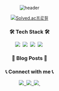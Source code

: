 <div align=center>

![header](https://capsule-render.vercel.app/api?type=soft&color=auto&height=150&section=header&text=SeungHyun%20Hong&fontSize=60&animation=twinkling&fontAlignY=38&desc=A%20passionate%20developer%20from%20Korea&descAlignY=70)

[![Solved.ac프로필](http://mazassumnida.wtf/api/v2/generate_badge?boj=whitehyun)](https://solved.ac/whitehyun)

  <h3>🛠 Tech Stack 🛠</h3>
  <p>
    <img src="https://img.shields.io/badge/Swift-F05138?style=flat-square&logo=Swift&logoColor=white"/>&nbsp
    <img src="https://img.shields.io/badge/Python-3766AB?style=flat-square&logo=Python&logoColor=white"/>&nbsp
    <img src="https://img.shields.io/badge/C++-00599C?style=flat-square&logo=C%2B%2B&logoColor=white"/>&nbsp
    <img src="https://img.shields.io/badge/C-A8B9CC?style=flat-square&logo=C&logoColor=white"/>&nbsp
  </p>
  
  <h3>📙 Blog Posts 📙</h3>
<!--START_SECTION:feed-->
  
<!--END_SECTION:feed-->
  
  <h3>📞 Connect with me 📞</h3>
    <a href="https://instagram.com/whi7ehyun" target="_blank">
      <img src="https://img.shields.io/badge/Instagram-E4405F?style=flat-square&logo=Instagram&logoColor=white"/>&nbsp
    </a>
    <a href="https://www.linkedin.com/in/seunghyeon-hong-a09068204/" target="_blank">
      <img src="https://img.shields.io/badge/LinkedIn-0A66C2?style=flat-square&logo=LinkedIn&logoColor=white"/>&nbsp
    </a>
    <a href="mailto:whi7ehyun@gmail.com" target="_blank">
      <img src="https://img.shields.io/badge/Gmail-EA4335?style=flat-square&logo=Gmail&logoColor=white"/>&nbsp
    </a>

</div>
